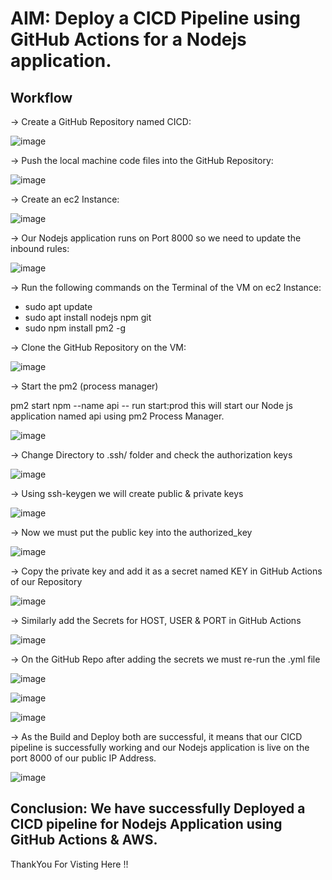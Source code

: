 # AIM: Deploy a CICD Pipeline using GitHub Actions for a Nodejs application.
## Workflow
-> Create a GitHub Repository named CICD:

![image](https://user-images.githubusercontent.com/96117491/236533261-f18d4cb4-6fcc-4ebc-afec-9ea7b324ac56.png)

-> Push the local machine code files into the GitHub Repository:

![image](https://user-images.githubusercontent.com/96117491/236533653-87fdb913-ce03-487a-a90c-7e9c22a96061.png)

-> Create an ec2 Instance:

![image](https://user-images.githubusercontent.com/96117491/236533818-6e04fd73-f8bc-4d21-9ba4-9aac6d5f12b9.png)

-> Our Nodejs application runs on Port 8000 so we need to update the inbound rules:

![image](https://user-images.githubusercontent.com/96117491/236533913-9e953c8c-e600-439d-b756-b91ec34b2f78.png)

-> Run the following commands on the Terminal of the VM on ec2 Instance:

<ul>
<li>sudo apt update</li>
<li>sudo apt install nodejs npm git</li>
<li>sudo npm install pm2 -g</li>
</ul>

-> Clone the GitHub Repository on the VM:

![image](https://user-images.githubusercontent.com/96117491/236535779-e9f73753-6cc1-4089-a847-b8afa70b108f.png)

-> Start the pm2 (process manager)

pm2 start npm --name api -- run start:prod  this will start our Node js application named api using pm2 Process  Manager.

![image](https://user-images.githubusercontent.com/96117491/236535663-2794e0a4-c79f-45d4-aca5-850aa9660d31.png)

-> Change Directory to .ssh/ folder and check the authorization keys

![image](https://user-images.githubusercontent.com/96117491/236535974-7a6342a0-a4fc-475f-9d9e-509d6cfceb25.png)

-> Using ssh-keygen we will create public & private keys

![image](https://user-images.githubusercontent.com/96117491/236536111-7dd09c48-5e4f-472a-b79b-42a20fbefa9b.png)

-> Now we must put the public key into the authorized_key

![image](https://user-images.githubusercontent.com/96117491/236536183-186c7aaf-9d75-4c3d-b4c8-d904fd337154.png)

-> Copy the private key and add it as a secret named KEY in GitHub Actions  of our Repository

![image](https://user-images.githubusercontent.com/96117491/236536294-bcff94b6-2ae5-4610-b618-7273fccfe903.png)

-> Similarly add the Secrets for HOST, USER & PORT in GitHub Actions

![image](https://user-images.githubusercontent.com/96117491/236536725-4ebf269e-6cd4-41cc-808a-0e7a328f8cb7.png)

-> On the GitHub Repo after adding the secrets we must re-run the .yml  file

![image](https://user-images.githubusercontent.com/96117491/236536815-05dc961e-531a-4d4d-b83f-4365eb812d08.png)

![image](https://user-images.githubusercontent.com/96117491/236536862-de936093-aa3c-450e-bddc-69e49f55c65b.png)

![image](https://user-images.githubusercontent.com/96117491/236537005-28d9c9ce-5049-4db7-8297-2eb4ea3ed730.png)

-> As the Build and Deploy both are successful, it means that our CICD  pipeline is successfully working and our Nodejs application is live on the  port 8000 of our public IP Address.

![image](https://user-images.githubusercontent.com/96117491/236537062-c5f05ac0-b94f-4f0f-a87a-806b89eed83e.png)

## Conclusion: We have successfully Deployed a CICD pipeline for Nodejs  Application using GitHub Actions & AWS.

ThankYou For Visting Here !!

